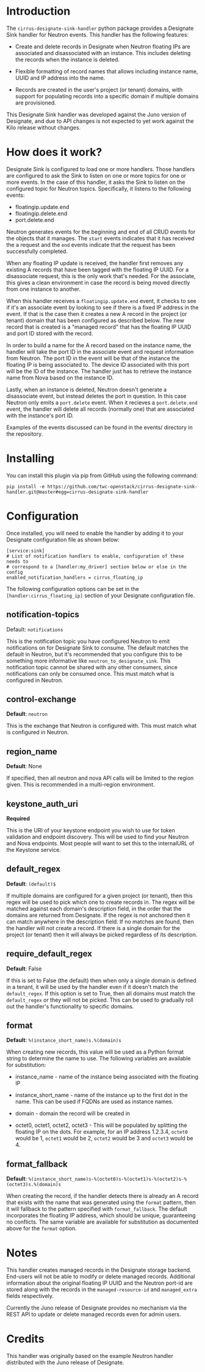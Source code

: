 # Introduction

The `cirrus-designate-sink-handler` python package provides a Designate Sink
handler for Neutron events.  This handler has the following features:

* Create and delete records in Designate when Neutron floating IPs are
  associated and disassociated with an instance.  This includes deleting the
  records when the instance is deleted.

* Flexible formatting of record names that allows including instance name, UUID
  and IP address into the name.

* Records are created in the user's project (or tenant) domains, with support
  for populating records into a specific domain if multiple domains are
  provisioned.

This Designate Sink handler was developed against the Juno version of
Designate, and due to API changes is not expected to yet work against the Kilo
release without changes.

# How does it work?

Designate Sink is configured to load one or more handlers.  Those handlers are
configured to ask the Sink to listen on one or more topics for one or more
events.  In the case of this handler, it asks the Sink to listen on the
configured topic for Neutron topics.  Specifically, it listens to the following
events:

 * floatingip.update.end
 * floatingip.delete.end
 * port.delete.end

Neutron generates events for the beginning and end of all CRUD events for the
objects that it manages.  The `start` events indicates that it has received the
a request and the `end` events indicate that the request has been successfully
completed.

When any floating IP update is received, the handler first removes any existing
A records that have been tagged with the floating IP UUID.  For a disassociate
request, this is the only work that's needed.  For the associate, this gives a
clean environment in case the record is being moved directly from one instance
to another.

When this handler receives a `floatingip.update.end` event, it checks to see if
it's an associate event by looking to see if there is a fixed IP address in the
event.  If that is the case then it creates a new A record in the project (or
tenant) domain that has been configured as described below.  The new record
that is created is a "managed record" that has the floating IP UUID and port ID
stored with the record.

In order to build a name for the A record based on the instance name, the
handler will take the port ID in the associate event and request information
from Neutron.  The port ID in the event will be that of the instance the
floating IP is being associated to.  The device ID associated with this port
will be the ID of the instance.  The handler just has to retrieve the instance
name from Nova based on the instance ID.

Lastly, when an instance is deleted, Neutron doesn't generate a disassociate
event, but instead deletes the port in question.  In this case Neutron only
emits a `port.delete` event.  When it recieves a `port.delete.end` event, the
handler will delete all records (normally one) that are associated with the
instance's port ID.

Examples of the events discussed can be found in the events/ directory in the repository.

# Installing

You can install this plugin via pip from GitHub using the following command:

```
pip install -e https://github.com/twc-openstack/cirrus-designate-sink-handler.git@master#egg=cirrus-designate-sink-handler
```

# Configuration

Once installed, you will need to enable the handler by adding it to your
Designate configuration file as shown below:

```
[service:sink]
# List of notification handlers to enable, configuration of these needs to
# correspond to a [handler:my_driver] section below or else in the config
enabled_notification_handlers = cirrus_floating_ip
```

The following configuration options can be set in the
`[handler:cirrus_floating_ip]` section of your Designate configuration file.

## notification-topics
Default: `notifications`

This is the notification topic you have configured Neutron to emit
notifications on for Designate Sink to consume.  The default matches the
default in Neutron, but it's recommended that you configure this to be
something more informative like `neutron_to_designate_sink`.  This notification
topic cannot be shared with any other consumers, since notifications can only
be consumed once.  This must match what is configured in Neutron.

## control-exchange
**Default**: `neutron`

This is the exchange that Neutron is configured with.  This must match what is
configured in Neutron.

## region_name
**Default**: None

If specified, then all neutron and nova API calls will be limited to the region
given.  This is recommended in a multi-region environment.

## keystone_auth_uri

**Required**

This is the URI of your keystone endpoint you wish to use for token validation
and endpoint discovery.  This will be used to find your Neutron and Nova
endpoints.  Most people will want to set this to the internalURL of the
Keystone service.

## default_regex

**Default**: `(default)$`

If multiple domains are configured for a given project (or tenant), then this
regex will be used to pick which one to create records in.  The regex will be
matched against each domain's description field, in the order that the domains
are returned from Designate.  If the regex is not anchored then it can match
anywhere in the description field.  If no matches are found, then the handler
will not create a record.  If there is a single domain for the project (or
tenant) then it will always be picked regardless of its description.

## require_default_regex

**Default**: False

If this is set to False (the default) then when only a single domain is defined
in a tenant, it will be used by the handler even if it doesn't match the
`default_regex`.  If this option is set to True, then all domains must match
the `default_regex` or they will not be picked.  This can be used to gradually
roll out the handler's functionality to specific domains.

## format

**Default**: `%(instance_short_name)s.%(domain)s`

When creating new records, this value will be used as a Python format string to
determine the name to use.  The following variables are available for
substitution:

 * instance_name - name of the instance being associated with the floating IP

 * instance_short_name - name of the instance up to the first dot in the name.
   This can be used if FQDNs are used as instance names.

 * domain - domain the record will be created in

 * octet0, octet1, octet2, octet3 - This will be populated by splitting the
   floating IP on the dots.  For example, for an IP address 1.2.3.4, `octet0`
   would be 1, `octet1` would be 2, `octet2` would be 3 and `octet3` would be 4.

## format_fallback

**Default**: `%(instance_short_name)s-%(octet0)s-%(octet1)s-%(octet2)s-%(octet3)s.%(domain)s`

When creating the record, if the handler detects there is already an A record
that exists with the name that was generated using the `format` pattern, then
it will fallback to the pattern specified with `format_fallback`.  The default
incorporates the floating IP address, which should be unique, guaranteeing no
conflicts.  The same variable are available for substitution as documented
above for the `format` option.

# Notes

This handler creates managed records in the Designate storage backend.
End-users will not be able to modify or delete managed records.  Additional
information about the original floating IP UUID and the Neutron port-id are
stored along with the records in the `managed-resource-id` and `managed_extra`
fields respectively.

Currently the Juno release of Designate provides no mechanism via the REST API
to update or delete managed records even for admin users.

# Credits

This handler was originally based on the example Neutron handler distributed
with the Juno release of Designate.

